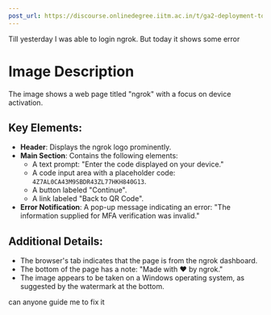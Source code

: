```yaml
---
post_url: https://discourse.onlinedegree.iitm.ac.in/t/ga2-deployment-tools-discussion-thread-tds-jan-2025/161120/98
---
```

Till yesterday I was able to login ngrok. But today it shows some error  

# Image Description

The image shows a web page titled "ngrok" with a focus on device activation. 

## Key Elements:
- **Header**: Displays the ngrok logo prominently.
- **Main Section**: Contains the following elements:
  - A text prompt: "Enter the code displayed on your device."
  - A code input area with a placeholder code: `4Z7AL0CA43M9SBDR43ZL77HKH840G13`.
  - A button labeled "Continue".
  - A link labeled "Back to QR Code".
- **Error Notification**: A pop-up message indicating an error: "The information supplied for MFA verification was invalid."
  
## Additional Details:
- The browser's tab indicates that the page is from the ngrok dashboard.
- The bottom of the page has a note: "Made with ♥ by ngrok."
- The image appears to be taken on a Windows operating system, as suggested by the watermark at the bottom.

  
can anyone guide me to fix it